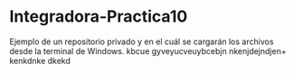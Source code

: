 # Integradora-Practica10
Ejemplo de un repositorio privado y en el cuál se cargarán los archivos desde la terminal de Windows.
kbcue gyveyucveuybcebjn
nkenjdejndjen+
 kenkdnke
  dkekd
  